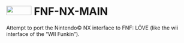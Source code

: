 # <img src="https://github.com/user-attachments/assets/aa0ed5d1-df7f-415c-b711-519aa1c1467e" width="67" height="25"> FNF-NX-MAIN 

 Attempt to port the Nintendo© NX interface to FNF: LÖVE (like the wii interface of the “WII Funkin”).



